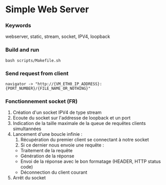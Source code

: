 # Simple Web Server

### Keywords
webserver, static, stream, socket, IPV4, loopback

### Build and run
```
bash scripts/Makefile.sh
```

### Send request from client
```
navigator -> "http://{VM_ETH0_IP_ADDRESS}:{PORT_NUMBER}/{FILE_NAME_OR_NOTHING}"
```

### Fonctionnement socket (FR)
 1. Création d'un socket IPV4 de type stream
 2. Ecoute du socket sur l'addresse de loopback et un port
 3. Indication de la taille maximale de la queue de requêtes clients simultannées
 4. Lancement d'une boucle infinie :
    1. Récupération du premier client se connectant à notre socket
    2. Si ce dernier nous envoie une requête :
      - Traitement de la requête
      - Génération de la réponse
      - Envoi de la réponse avec le bon formatage (HEADER, HTTP status code)
      - Déconnection du client courant
 5. Arrêt du socket
